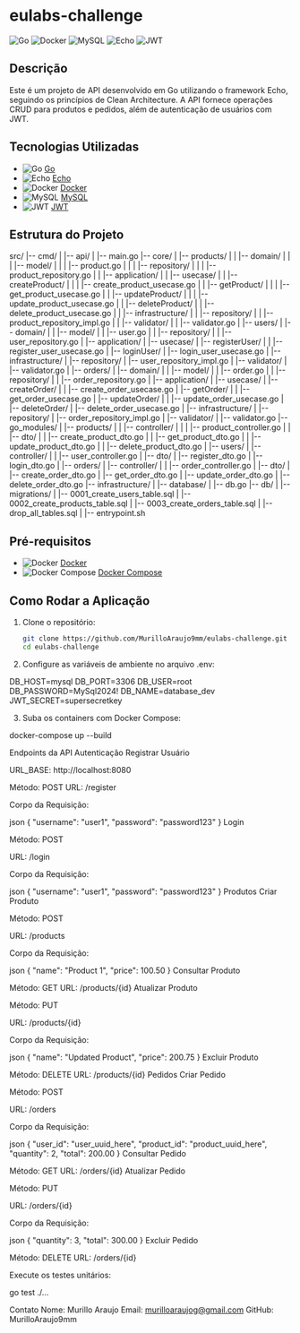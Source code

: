 # eulabs-challenge

![Go](https://img.shields.io/badge/Go-1.21.4-blue.svg)
![Docker](https://img.shields.io/badge/Docker-20.10.8-blue.svg)
![MySQL](https://img.shields.io/badge/MySQL-8.0-blue.svg)
![Echo](https://img.shields.io/badge/Echo-4.6.0-blue.svg)
![JWT](https://img.shields.io/badge/JWT-JSON%20Web%20Tokens-orange)

## Descrição

Este é um projeto de API desenvolvido em Go utilizando o framework Echo, seguindo os princípios de Clean Architecture. A API fornece operações CRUD para produtos e pedidos, além de autenticação de usuários com JWT.

## Tecnologias Utilizadas

- ![Go](https://img.shields.io/badge/Go-1.21.4-blue.svg) [Go](https://golang.org/)
- ![Echo](https://img.shields.io/badge/Echo-4.6.0-blue.svg) [Echo](https://echo.labstack.com/)
- ![Docker](https://img.shields.io/badge/Docker-20.10.8-blue.svg) [Docker](https://www.docker.com/)
- ![MySQL](https://img.shields.io/badge/MySQL-8.0-blue.svg) [MySQL](https://www.mysql.com/)
- ![JWT](https://img.shields.io/badge/JWT-JSON%20Web%20Tokens-orange) [JWT](https://jwt.io/)

## Estrutura do Projeto


src/
|-- cmd/
| |-- api/
| |-- main.go
|-- core/
| |-- products/
| | |-- domain/
| | | |-- model/
| | | |-- product.go
| | | |-- repository/
| | | |-- product_repository.go
| | |-- application/
| | |-- usecase/
| | |-- createProduct/
| | | |-- create_product_usecase.go
| | |-- getProduct/
| | | |-- get_product_usecase.go
| | |-- updateProduct/
| | | |-- update_product_usecase.go
| | |-- deleteProduct/
| | |-- delete_product_usecase.go
| | |-- infrastructure/
| | |-- repository/
| | |-- product_repository_impl.go
| | |-- validator/
| | |-- validator.go
| |-- users/
| |-- domain/
| | |-- model/
| | |-- user.go
| | |-- repository/
| | |-- user_repository.go
| |-- application/
| |-- usecase/
| |-- registerUser/
| | |-- register_user_usecase.go
| |-- loginUser/
| |-- login_user_usecase.go
| |-- infrastructure/
| |-- repository/
| |-- user_repository_impl.go
| |-- validator/
| |-- validator.go
| |-- orders/
| |-- domain/
| | |-- model/
| | |-- order.go
| | |-- repository/
| | |-- order_repository.go
| |-- application/
| |-- usecase/
| |-- createOrder/
| | |-- create_order_usecase.go
| |-- getOrder/
| | |-- get_order_usecase.go
| |-- updateOrder/
| | |-- update_order_usecase.go
| |-- deleteOrder/
| |-- delete_order_usecase.go
| |-- infrastructure/
| |-- repository/
| |-- order_repository_impl.go
| |-- validator/
| |-- validator.go
|-- go_modules/
| |-- products/
| | |-- controller/
| | | |-- product_controller.go
| | |-- dto/
| | |-- create_product_dto.go
| | |-- get_product_dto.go
| | |-- update_product_dto.go
| | |-- delete_product_dto.go
| |-- users/
| |-- controller/
| | |-- user_controller.go
| |-- dto/
| |-- register_dto.go
| |-- login_dto.go
| |-- orders/
| |-- controller/
| | |-- order_controller.go
| |-- dto/
| |-- create_order_dto.go
| |-- get_order_dto.go
| |-- update_order_dto.go
| |-- delete_order_dto.go
|-- infrastructure/
| |-- database/
| |-- db.go
|-- db/
| |-- migrations/
| |-- 0001_create_users_table.sql
| |-- 0002_create_products_table.sql
| |-- 0003_create_orders_table.sql
| |-- drop_all_tables.sql
| |-- entrypoint.sh



## Pré-requisitos

- ![Docker](https://img.shields.io/badge/Docker-20.10.8-blue.svg) [Docker](https://www.docker.com/)
- ![Docker Compose](https://img.shields.io/badge/Docker%20Compose-1.29.2-blue.svg) [Docker Compose](https://docs.docker.com/compose/)

## Como Rodar a Aplicação

1. Clone o repositório:

   ```bash
   git clone https://github.com/MurilloAraujo9mm/eulabs-challenge.git
   cd eulabs-challenge


2. Configure as variáveis de ambiente no arquivo .env:

DB_HOST=mysql
DB_PORT=3306
DB_USER=root
DB_PASSWORD=MySql2024!
DB_NAME=database_dev
JWT_SECRET=supersecretkey


3. Suba os containers com Docker Compose:

docker-compose up --build



Endpoints da API
Autenticação
Registrar Usuário

URL_BASE: http://localhost:8080


Método: POST
URL: /register

Corpo da Requisição:

json
{
  "username": "user1",
  "password": "password123"
}
Login

Método: POST

URL: /login

Corpo da Requisição:

json
{
  "username": "user1",
  "password": "password123"
}
Produtos
Criar Produto

Método: POST

URL: /products

Corpo da Requisição:

json
{
  "name": "Product 1",
  "price": 100.50
}
Consultar Produto

Método: GET
URL: /products/{id}
Atualizar Produto

Método: PUT

URL: /products/{id}

Corpo da Requisição:

json
{
  "name": "Updated Product",
  "price": 200.75
}
Excluir Produto

Método: DELETE
URL: /products/{id}
Pedidos
Criar Pedido

Método: POST

URL: /orders

Corpo da Requisição:

json
{
  "user_id": "user_uuid_here",
  "product_id": "product_uuid_here",
  "quantity": 2,
  "total": 200.00
}
Consultar Pedido

Método: GET
URL: /orders/{id}
Atualizar Pedido

Método: PUT

URL: /orders/{id}

Corpo da Requisição:

json
{
  "quantity": 3,
  "total": 300.00
}
Excluir Pedido

Método: DELETE
URL: /orders/{id}


Execute os testes unitários:


go test ./...


Contato
Nome: Murillo Araujo
Email: murilloaraujog@gmail.com
GitHub: MurilloAraujo9mm


